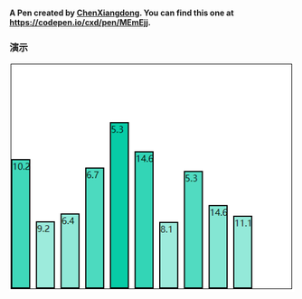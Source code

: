 #### A Pen created by [ChenXiangdong](https://codepen.io/cxd). You can find this one at https://codepen.io/cxd/pen/MEmEjj.

### 演示

![](https://github.com/lonkecxd/Dynamic-Histogram/blob/master/img/display.gif)

 
